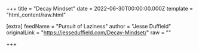
+++
title = "Decay Mindset"
date = 2022-06-30T00:00:00.000Z
template = "html_content/raw.html"

[extra]
feedName = "Pursuit of Laziness"
author = "Jesse Duffield"
originalLink = "https://jesseduffield.com/Decay-Mindset/"
raw = ""

+++

